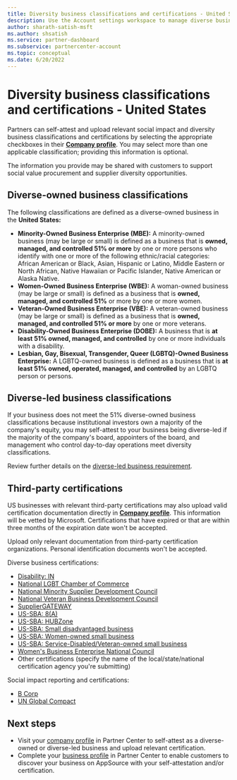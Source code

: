 ```yaml
---
title: Diversity business classifications and certifications - United States
description: Use the Account settings workspace to manage diverse business classifications and certifications for the United States at Partner Center
author: sharath-satish-msft
ms.author: shsatish
ms.service: partner-dashboard
ms.subservice: partnercenter-account
ms.topic: conceptual
ms.date: 6/20/2022
---
```


# Diversity business classifications and certifications - United States

Partners can self-attest and upload relevant social impact and diversity business classifications and certifications by selecting the appropriate checkboxes in their [**Company profile**](https://partner.microsoft.com/dashboard/account/v3/companyprofile). You may select more than one applicable classification; providing this information is optional.

The information you provide may be shared with customers to support social value procurement and supplier diversity opportunities.

## Diverse-owned business classifications

The following classifications are defined as a diverse-owned business in the **United States:**

- **Minority-Owned Business Enterprise (MBE):** A minority-owned business (may be large or small) is defined as a business that is **owned, managed, and controlled 51% or more** by one or more persons who identify with one or more of the following ethnic/racial categories: African American or Black, Asian, Hispanic or Latino, Middle Eastern or North African, Native Hawaiian or Pacific Islander, Native American or Alaska Native.
- **Women-Owned Business Enterprise (WBE):** A woman-owned business (may be large or small) is defined as a business that is **owned, managed, and controlled 51%** or more by one or more women.
- **Veteran-Owned Business Enterprise (VBE):** A veteran-owned business (may be large or small) is defined as a business that is **owned, managed, and controlled 51% or more** by one or more veterans.
- **Disability-Owned Business Enterprise (DOBE):** A business that is **at least 51% owned, managed, and controlled** by one or more individuals with a disability.
- **Lesbian, Gay, Bisexual, Transgender, Queer (LGBTQ)-Owned Business Enterprise:** A LGBTQ-owned business is defined as a business that is **at least 51% owned, operated, managed, and controlled** by an LGBTQ person or persons.

## Diverse-led business classifications

If your business does not meet the 51% diverse-owned business classifications because institutional investors own a majority of the company's equity, you may self-attest to your business being diverse-led if the majority of the company's board, appointers of the board, and management who control day-to-day operations meet diversity classifications.

Review further details on the [diverse-led business requirement](./diversity-business-classifications-certs.md).

## Third-party certifications

US businesses with relevant third-party certifications may also upload valid certification documentation directly in [**Company profile**](https://partner.microsoft.com/dashboard/account/v3/companyprofile). This information will be vetted by Microsoft. Certifications that have expired or that are within three months of the expiration date won't be accepted.

Upload only relevant documentation from third-party certification organizations. Personal identification documents won't be accepted.

Diverse business certifications:

- [Disability: IN](https://disabilityin.org/)
- [National LGBT Chamber of Commerce](https://nglcc.org/)
- [National Minority Supplier Development Council](https://nmsdc.org/)
- [National Veteran Business Development Council](http://nvbdc.org/)
- [SupplierGATEWAY](https://www.suppliergateway.com/)
- [US-SBA: 8(A)](https://www.sba.gov/federal-contracting/contracting-assistance-programs/8a-business-development-program)
- [US-SBA: HUBZone](https://www.sba.gov/federal-contracting/contracting-assistance-programs/hubzone-program)
- [US-SBA: Small disadvantaged business](https://www.sba.gov/federal-contracting/contracting-assistance-programs/small-disadvantaged-business)
- [US-SBA: Women-owned small business](https://www.sba.gov/federal-contracting/contracting-assistance-programs/women-owned-small-business-federal-contracting-program)
- [US-SBA: Service-Disabled/Veteran-owned small business](https://www.sba.gov/business-guide/grow-your-business/veteran-owned-businesses)
- [Women's Business Enterprise National Council](https://www.wbenc.org/)
- Other certifications (specify the name of the local/state/national certification agency you're submitting)

Social impact reporting and certifications:

- [B Corp](https://www.bcorporation.net/en-us/certification)
- [UN Global Compact](https://unglobalcompact.org/)

## Next steps

- Visit your [company profile](https://partner.microsoft.com/dashboard/account/v3/companyprofile) in Partner Center to self-attest as a diverse-owned or diverse-led business and upload relevant certification.
- Complete your [business profile](./create-a-marketing-profile.md) in Partner Center to enable customers to discover your business on AppSource with your self-attestation and/or certification.
